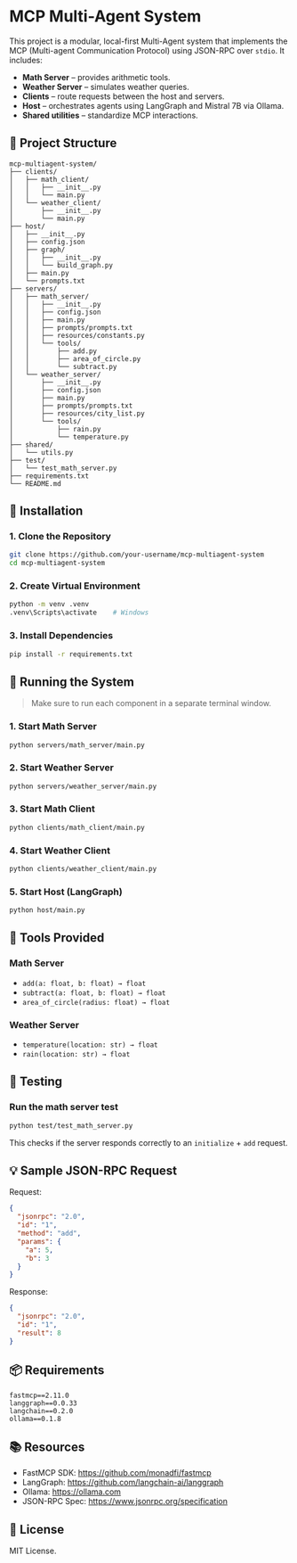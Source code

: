 # MCP Multi-Agent System

This project is a modular, local-first Multi-Agent system that implements the MCP (Multi-agent Communication Protocol) using JSON-RPC over `stdio`. It includes:

- **Math Server** – provides arithmetic tools.
- **Weather Server** – simulates weather queries.
- **Clients** – route requests between the host and servers.
- **Host** – orchestrates agents using LangGraph and Mistral 7B via Ollama.
- **Shared utilities** – standardize MCP interactions.

## 📁 Project Structure

```
mcp-multiagent-system/
├── clients/
│   ├── math_client/
│   │   ├── __init__.py
│   │   └── main.py
│   └── weather_client/
│       ├── __init__.py
│       └── main.py
├── host/
│   ├── __init__.py
│   ├── config.json
│   ├── graph/
│   │   ├── __init__.py
│   │   └── build_graph.py
│   ├── main.py
│   └── prompts.txt
├── servers/
│   ├── math_server/
│   │   ├── __init__.py
│   │   ├── config.json
│   │   ├── main.py
│   │   ├── prompts/prompts.txt
│   │   ├── resources/constants.py
│   │   └── tools/
│   │       ├── add.py
│   │       ├── area_of_circle.py
│   │       └── subtract.py
│   └── weather_server/
│       ├── __init__.py
│       ├── config.json
│       ├── main.py
│       ├── prompts/prompts.txt
│       ├── resources/city_list.py
│       └── tools/
│           ├── rain.py
│           └── temperature.py
├── shared/
│   └── utils.py
├── test/
│   └── test_math_server.py
├── requirements.txt
└── README.md
```

## 🔧 Installation

### 1. Clone the Repository

```bash
git clone https://github.com/your-username/mcp-multiagent-system
cd mcp-multiagent-system
```

### 2. Create Virtual Environment

```bash
python -m venv .venv
.venv\Scripts\activate    # Windows
```

### 3. Install Dependencies

```bash
pip install -r requirements.txt
```

## 🚀 Running the System

> Make sure to run each component in a separate terminal window.

### 1. Start Math Server

```bash
python servers/math_server/main.py
```

### 2. Start Weather Server

```bash
python servers/weather_server/main.py
```

### 3. Start Math Client

```bash
python clients/math_client/main.py
```

### 4. Start Weather Client

```bash
python clients/weather_client/main.py
```

### 5. Start Host (LangGraph)

```bash
python host/main.py
```

## 🧠 Tools Provided

### Math Server

- `add(a: float, b: float) → float`
- `subtract(a: float, b: float) → float`
- `area_of_circle(radius: float) → float`

### Weather Server

- `temperature(location: str) → float`
- `rain(location: str) → float`

## 🧪 Testing

### Run the math server test

```bash
python test/test_math_server.py
```

This checks if the server responds correctly to an `initialize` + `add` request.

## 💡 Sample JSON-RPC Request

Request:

```json
{
  "jsonrpc": "2.0",
  "id": "1",
  "method": "add",
  "params": {
    "a": 5,
    "b": 3
  }
}
```

Response:

```json
{
  "jsonrpc": "2.0",
  "id": "1",
  "result": 8
}
```

## 📦 Requirements

```
fastmcp==2.11.0
langgraph==0.0.33
langchain==0.2.0
ollama==0.1.8
```

## 📚 Resources

- FastMCP SDK: https://github.com/monadfi/fastmcp
- LangGraph: https://github.com/langchain-ai/langgraph
- Ollama: https://ollama.com
- JSON-RPC Spec: https://www.jsonrpc.org/specification

## 📜 License

MIT License.